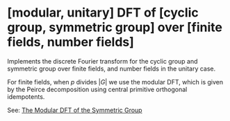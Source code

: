 # [modular, unitary] DFT of [cyclic group, symmetric group] over [finite fields, number fields]
 
Implements the discrete Fourier transform for the cyclic group and symmetric group over finite fields, and number fields in the unitary case. 

For finite fields, when $p$ divides $|G|$ we use the modular DFT, which is given by the Peirce decomposition using central primitive orthogonal idempotents.

See:  [The Modular DFT of the Symmetric Group](https://doi.org/10.48550/arXiv.2404.05796)

